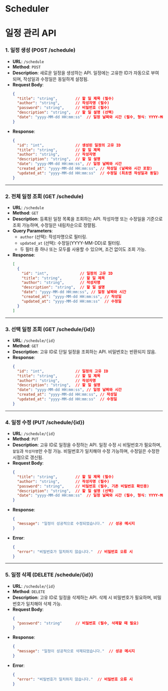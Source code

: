 # Scheduler

# 일정 관리 API

### 1. 일정 생성 (POST /schedule)

- **URL**: `/schedule`
- **Method**: `POST`
- **Description**: 새로운 일정을 생성하는 API. 일정에는 고유한 ID가 자동으로 부여되며, 작성일과 수정일은 동일하게 설정됨.
- **Request Body**:
  ```json
  {
    "title": "string",        // 할 일 제목 (필수)
    "author": "string",       // 작성자명 (필수)
    "password": "string",     // 비밀번호 (필수)
    "description": "string",  // 할 일 설명 (선택)
    "date": "yyyy-MM-dd HH:mm:ss"  // 일정 날짜와 시간 (필수, 형식: YYYY-MM-DD HH:mm:ss)
  }
  ```
- **Response**:
  ```json
  {
    "id": "int",              // 생성된 일정의 고유 ID
    "title": "string",        // 할 일 제목
    "author": "string",       // 작성자명
    "description": "string",  // 할 일 설명
    "date": "yyyy-MM-dd HH:mm:ss", // 일정 날짜와 시간
    "created_at": "yyyy-MM-dd HH:mm:ss", // 작성일 (날짜와 시간 포함)
    "updated_at": "yyyy-MM-dd HH:mm:ss"  // 수정일 (최초엔 작성일과 동일)
  }
  ```

---

### 2. 전체 일정 조회 (GET /schedule)

- **URL**: `/schedule`
- **Method**: `GET`
- **Description**: 등록된 일정 목록을 조회하는 API. 작성자명 또는 수정일을 기준으로 조회 가능하며, 수정일은 내림차순으로 정렬됨.
- **Query Parameters**:
  - `author` (선택): 작성자명으로 필터링.
  - `updated_at` (선택): 수정일(YYYY-MM-DD)로 필터링.
  - 두 필터 중 하나 또는 모두를 사용할 수 있으며, 조건 없이도 조회 가능.
- **Response**:
  ```json
  [
    {
      "id": "int",              // 일정의 고유 ID
      "title": "string",        // 할 일 제목
      "author": "string",       // 작성자명
      "description": "string",  // 할 일 설명
      "date": "yyyy-MM-dd HH:mm:ss", // 일정 날짜와 시간
      "created_at": "yyyy-MM-dd HH:mm:ss", // 작성일
      "updated_at": "yyyy-MM-dd HH:mm:ss"  // 수정일
    }
  ]
  ```

---

### 3. 선택 일정 조회 (GET /schedule/{id})

- **URL**: `/schedule/{id}`
- **Method**: `GET`
- **Description**: 고유 ID로 단일 일정을 조회하는 API. 비밀번호는 반환되지 않음.
- **Response**:
  ```json
  {
    "id": "int",              // 일정의 고유 ID
    "title": "string",        // 할 일 제목
    "author": "string",       // 작성자명
    "description": "string",  // 할 일 설명
    "date": "yyyy-MM-dd HH:mm:ss", // 일정 날짜와 시간
    "created_at": "yyyy-MM-dd HH:mm:ss", // 작성일
    "updated_at": "yyyy-MM-dd HH:mm:ss"  // 수정일
  }
  ```

---

### 4. 일정 수정 (PUT /schedule/{id})

- **URL**: `/schedule/{id}`
- **Method**: `PUT`
- **Description**: 고유 ID로 일정을 수정하는 API. 일정 수정 시 비밀번호가 필요하며, `할일`과 `작성자명`만 수정 가능. 비밀번호가 일치해야 수정 가능하며, 수정일은 수정한 시점으로 갱신됨.
- **Request Body**:
  ```json
  {
    "title": "string",        // 할 일 제목 (필수)
    "author": "string",       // 작성자명 (필수)
    "password": "string",     // 비밀번호 (필수, 기존 비밀번호 확인용)
    "description": "string",  // 할 일 설명 (선택)
    "date": "yyyy-MM-dd HH:mm:ss"  // 일정 날짜와 시간 (필수, 형식: YYYY-MM-DD HH:mm:ss)
  }
  ```
- **Response**:
  ```json
  {
    "message": "일정이 성공적으로 수정되었습니다."  // 성공 메시지
  }
  ```
- **Error**:
  ```json
  {
    "error": "비밀번호가 일치하지 않습니다."  // 비밀번호 오류 시
  }
  ```

---

### 5. 일정 삭제 (DELETE /schedule/{id})

- **URL**: `/schedule/{id}`
- **Method**: `DELETE`
- **Description**: 고유 ID로 일정을 삭제하는 API. 삭제 시 비밀번호가 필요하며, 비밀번호가 일치해야 삭제 가능.
- **Request Body**:
  ```json
  {
    "password": "string"      // 비밀번호 (필수, 삭제할 때 필요)
  }
  ```
- **Response**:
  ```json
  {
    "message": "일정이 성공적으로 삭제되었습니다."  // 성공 메시지
  }
  ```
- **Error**:
  ```json
  {
    "error": "비밀번호가 일치하지 않습니다."  // 비밀번호 오류 시
  }
  ```
